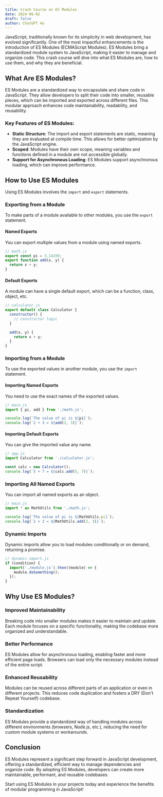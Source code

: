 ```yaml
---
title: Crash Course on ES Modules
date: 2024-06-02
draft: false
author: ChatGPT 4o
--- 
```


JavaScript, traditionally known for its simplicity in web development, has evolved significantly. One of the most impactful enhancements is the introduction of ES Modules (ECMAScript Modules). ES Modules bring a standardized module system to JavaScript, making it easier to manage and organize code. This crash course will dive into what ES Modules are, how to use them, and why they are beneficial.

## What Are ES Modules?

ES Modules are a standardized way to encapsulate and share code in JavaScript. They allow developers to split their code into smaller, reusable pieces, which can be imported and exported across different files. This modular approach enhances code maintainability, readability, and reusability.

### Key Features of ES Modules:

- **Static Structure**: The import and export statements are static, meaning they are evaluated at compile time. This allows for better optimization by the JavaScript engine.
- **Scoped**: Modules have their own scope, meaning variables and functions defined in a module are not accessible globally.
- **Support for Asynchronous Loading**: ES Modules support asynchronous loading, which can improve performance.

## How to Use ES Modules

Using ES Modules involves the `import` and `export` statements.

### Exporting from a Module

To make parts of a module available to other modules, you use the `export` statement.

#### Named Exports

You can export multiple values from a module using named exports.

```javascript
// math.js
export const pi = 3.14159;
export function add(x, y) {
  return x + y;
}
```

#### Default Exports

A module can have a single default export, which can be a function, class, object, etc.

```javascript
// calculator.js
export default class Calculator {
  constructor() {
    // constructor logic
  }

  add(x, y) {
    return x + y;
  }
}
```

### Importing from a Module

To use the exported values in another module, you use the `import` statement.

#### Importing Named Exports

You need to use the exact names of the exported values.

```javascript
// main.js
import { pi, add } from './math.js';

console.log(`The value of pi is ${pi}`);
console.log(`2 + 3 = ${add(2, 3)}`);
```

#### Importing Default Exports

You can give the imported value any name.

```javascript
// app.js
import Calculator from './calculator.js';

const calc = new Calculator();
console.log(`5 + 7 = ${calc.add(5, 7)}`);
```

### Importing All Named Exports

You can import all named exports as an object.

```javascript
// main.js
import * as MathUtils from './math.js';

console.log(`The value of pi is ${MathUtils.pi}`);
console.log(`2 + 3 = ${MathUtils.add(2, 3)}`);
```

### Dynamic Imports

Dynamic imports allow you to load modules conditionally or on demand, returning a promise.

```javascript
// dynamic-import.js
if (condition) {
  import('./module.js').then((module) => {
    module.doSomething();
  });
}
```

## Why Use ES Modules?

### Improved Maintainability

Breaking code into smaller modules makes it easier to maintain and update. Each module focuses on a specific functionality, making the codebase more organized and understandable.

### Better Performance

ES Modules allow for asynchronous loading, enabling faster and more efficient page loads. Browsers can load only the necessary modules instead of the entire script.

### Enhanced Reusability

Modules can be reused across different parts of an application or even in different projects. This reduces code duplication and fosters a DRY (Don't Repeat Yourself) codebase.

### Standardization

ES Modules provide a standardized way of handling modules across different environments (browsers, Node.js, etc.), reducing the need for custom module systems or workarounds.

## Conclusion

ES Modules represent a significant step forward in JavaScript development, offering a standardized, efficient way to manage dependencies and organize code. By adopting ES Modules, developers can create more maintainable, performant, and reusable codebases.

Start using ES Modules in your projects today and experience the benefits of modular programming in JavaScript!
